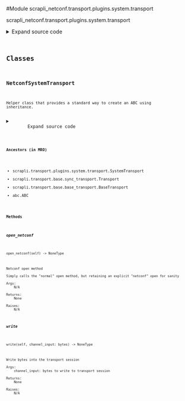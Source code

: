 <link rel="preload stylesheet" as="style" href="https://cdnjs.cloudflare.com/ajax/libs/10up-sanitize.css/11.0.1/sanitize.min.css" integrity="sha256-PK9q560IAAa6WVRRh76LtCaI8pjTJ2z11v0miyNNjrs=" crossorigin>
<link rel="preload stylesheet" as="style" href="https://cdnjs.cloudflare.com/ajax/libs/10up-sanitize.css/11.0.1/typography.min.css" integrity="sha256-7l/o7C8jubJiy74VsKTidCy1yBkRtiUGbVkYBylBqUg=" crossorigin>
<link rel="stylesheet preload" as="style" href="https://cdnjs.cloudflare.com/ajax/libs/highlight.js/10.1.1/styles/github.min.css" crossorigin>
<script defer src="https://cdnjs.cloudflare.com/ajax/libs/highlight.js/10.1.1/highlight.min.js" integrity="sha256-Uv3H6lx7dJmRfRvH8TH6kJD1TSK1aFcwgx+mdg3epi8=" crossorigin></script>
<script>window.addEventListener('DOMContentLoaded', () => hljs.initHighlighting())</script>















#Module scrapli_netconf.transport.plugins.system.transport

scrapli_netconf.transport.plugins.system.transport

<details class="source">
    <summary>
        <span>Expand source code</span>
    </summary>
    <pre>
        <code class="python">
"""scrapli_netconf.transport.plugins.system.transport"""
from io import BytesIO

from scrapli.exceptions import ScrapliConnectionNotOpened
from scrapli.transport.base import BaseTransportArgs
from scrapli.transport.plugins.system.transport import PluginTransportArgs, SystemTransport

# imported from base driver
_ = PluginTransportArgs


class NetconfSystemTransport(SystemTransport):
    def __init__(
        self, base_transport_args: BaseTransportArgs, plugin_transport_args: PluginTransportArgs
    ):
        self.write_chunk_size = 65535
        super().__init__(
            base_transport_args=base_transport_args, plugin_transport_args=plugin_transport_args
        )

    def _build_open_cmd(self) -> None:
        super()._build_open_cmd()
        # adding `-tt` forces tty allocation which lets us send a string greater than 1024 chars;
        # without this we are basically capped at 1024 chars and scrapli will/the connection will
        # die. it *may* be possible to alter ptyprocess vendor'd code to add `stty -icanon` which
        # should also have a similar affect, though this seems simpler.
        self.open_cmd.extend(["-tt"])
        self.open_cmd.extend(["-s", "netconf"])
        self.logger.debug(f"final open_cmd: {self.open_cmd}")

    def open_netconf(self) -> None:
        """
        Netconf open method

        Simply calls the "normal" open method, but retaining an explicit "netconf" open for sanity

        Args:
            N/A

        Returns:
            None

        Raises:
            N/A

        """
        self.open()

    def _get_channel_fd(self) -> int:
        """
        Function to get the fd to check for "echo" with

        Args:
             N/A

        Returns:
            int: fd of the channel

        Raises:
            ScrapliConnectionNotOpened: if session is not assigned

        """
        if not self.session:
            raise ScrapliConnectionNotOpened

        channel_fd: int = self.session.fd
        return channel_fd

    def write(self, channel_input: bytes) -> None:
        if not self.session:
            raise ScrapliConnectionNotOpened

        if self.write_chunk_size <= 0:
            self.session.write(channel_input)
        else:
            bytes_to_send_len = len(channel_input)
            bytes_to_send = BytesIO(channel_input)
            bytes_sent = 0

            while bytes_sent < bytes_to_send_len:
                self.session.write(bytes_to_send.read(self.write_chunk_size))
                bytes_sent += self.write_chunk_size
        </code>
    </pre>
</details>




## Classes

### NetconfSystemTransport


```text
Helper class that provides a standard way to create an ABC using
inheritance.
```

<details class="source">
    <summary>
        <span>Expand source code</span>
    </summary>
    <pre>
        <code class="python">
class NetconfSystemTransport(SystemTransport):
    def __init__(
        self, base_transport_args: BaseTransportArgs, plugin_transport_args: PluginTransportArgs
    ):
        self.write_chunk_size = 65535
        super().__init__(
            base_transport_args=base_transport_args, plugin_transport_args=plugin_transport_args
        )

    def _build_open_cmd(self) -> None:
        super()._build_open_cmd()
        # adding `-tt` forces tty allocation which lets us send a string greater than 1024 chars;
        # without this we are basically capped at 1024 chars and scrapli will/the connection will
        # die. it *may* be possible to alter ptyprocess vendor'd code to add `stty -icanon` which
        # should also have a similar affect, though this seems simpler.
        self.open_cmd.extend(["-tt"])
        self.open_cmd.extend(["-s", "netconf"])
        self.logger.debug(f"final open_cmd: {self.open_cmd}")

    def open_netconf(self) -> None:
        """
        Netconf open method

        Simply calls the "normal" open method, but retaining an explicit "netconf" open for sanity

        Args:
            N/A

        Returns:
            None

        Raises:
            N/A

        """
        self.open()

    def _get_channel_fd(self) -> int:
        """
        Function to get the fd to check for "echo" with

        Args:
             N/A

        Returns:
            int: fd of the channel

        Raises:
            ScrapliConnectionNotOpened: if session is not assigned

        """
        if not self.session:
            raise ScrapliConnectionNotOpened

        channel_fd: int = self.session.fd
        return channel_fd

    def write(self, channel_input: bytes) -> None:
        if not self.session:
            raise ScrapliConnectionNotOpened

        if self.write_chunk_size <= 0:
            self.session.write(channel_input)
        else:
            bytes_to_send_len = len(channel_input)
            bytes_to_send = BytesIO(channel_input)
            bytes_sent = 0

            while bytes_sent < bytes_to_send_len:
                self.session.write(bytes_to_send.read(self.write_chunk_size))
                bytes_sent += self.write_chunk_size
        </code>
    </pre>
</details>


#### Ancestors (in MRO)
- scrapli.transport.plugins.system.transport.SystemTransport
- scrapli.transport.base.sync_transport.Transport
- scrapli.transport.base.base_transport.BaseTransport
- abc.ABC
#### Methods

    

##### open_netconf
`open_netconf(self) ‑> NoneType`

```text
Netconf open method

Simply calls the "normal" open method, but retaining an explicit "netconf" open for sanity

Args:
    N/A

Returns:
    None

Raises:
    N/A
```



    

##### write
`write(self, channel_input: bytes) ‑> NoneType`

```text
Write bytes into the transport session

Args:
    channel_input: bytes to write to transport session

Returns:
    None

Raises:
    N/A
```